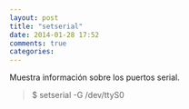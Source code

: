 ```yaml
---
layout: post
title: "setserial"
date: 2014-01-28 17:52
comments: true
categories: 
---
```

Muestra información sobre los puertos serial.

>$ setserial -G /dev/ttyS0

